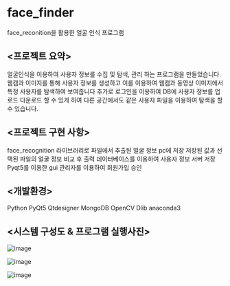 # face_finder
face_reconition을 활용한 얼굴 인식 프로그램
<h2><프로젝트 요약></h2>

 얼굴인식을 이용하여 사용자 정보를 수집 및 탐색, 관리 하는 프로그램을 만들었습니다. 웹캠과 이미지를 통해 사용자 정보를 생성하고 이를 이용하여 웹캠과 동영상 이미지에서 특정 사용자를 탐색하여 보여줍니다 추가로 로그인을 이용하여 DB에 사용자 정보를 업로드 다운로드 할 수 있게 하여 다른 공간에서도 같은 사용자 파일을 이용하여 탐색을 할 수 있습니다.

<h2><프로젝트 구현 사항></h2>

face_recognition 라이브러리로 파일에서 추출된 얼굴 정보 pc에 저장
저장된 값과 선택된 파일의 얼굴 정보 비교 후 출력
데이터베이스를 이용하여 사용자 정보 서버 저장
Pyqt5를 이용한 gui
관리자를 이용하여 회원가입 승인
 
<h2><개발환경></h2>  

Python PyQt5 Qtdesigner MongoDB OpenCV Dlib anaconda3 
 
<h2><시스템 구성도 & 프로그램 실행사진></h2>


![image](https://user-images.githubusercontent.com/31638904/160058883-b7fb31a1-8f43-41c2-b4f0-a3370a97867a.png)

![image](https://user-images.githubusercontent.com/31638904/160058896-c93ac4dd-5409-4aa6-937e-a6e68e62e760.png)

![image](https://user-images.githubusercontent.com/31638904/160058907-c57d9c3e-6a4d-49f9-9834-d14a9740e553.png)
